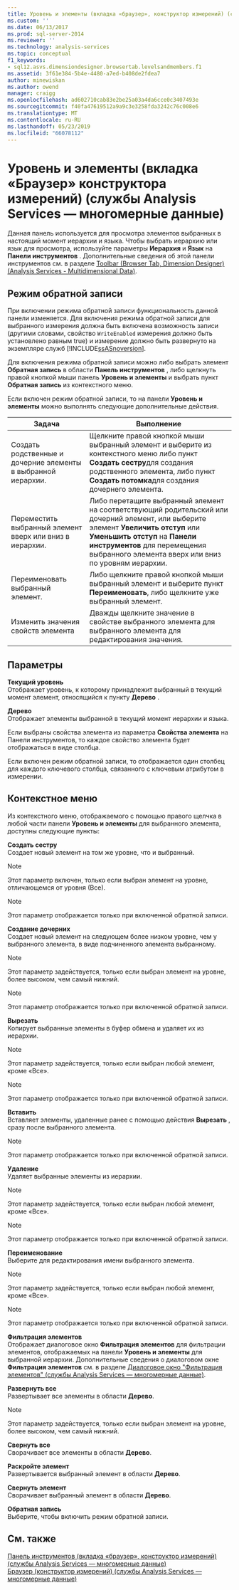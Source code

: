 ```yaml
---
title: Уровень и элементы (вкладка «браузер», конструктор измерений) (службы Analysis Services — многомерные данные) | Документация Майкрософт
ms.custom: ''
ms.date: 06/13/2017
ms.prod: sql-server-2014
ms.reviewer: ''
ms.technology: analysis-services
ms.topic: conceptual
f1_keywords:
- sql12.asvs.dimensiondesigner.browsertab.levelsandmembers.f1
ms.assetid: 3f61e384-5b4e-4480-a7ed-b408de2fdea7
author: minewiskan
ms.author: owend
manager: craigg
ms.openlocfilehash: ad602710cab83e2be25a03a4da6cce0c3407493e
ms.sourcegitcommit: f40fa47619512a9a9c3e3258fda3242c76c008e6
ms.translationtype: MT
ms.contentlocale: ru-RU
ms.lasthandoff: 05/23/2019
ms.locfileid: "66078112"
---
```

# <a name="level-and-members-browser-tab-dimension-designer-analysis-services---multidimensional-data"></a>Уровень и элементы (вкладка «Браузер» конструктора измерений) (службы Analysis Services — многомерные данные)
  Данная панель используется для просмотра элементов выбранных в настоящий момент иерархии и языка. Чтобы выбрать иерархию или язык для просмотра, используйте параметры **Иерархия** и **Язык** на **Панели инструментов** . Дополнительные сведения об этой панели инструментов см. в разделе [Toolbar &#40;Browser Tab, Dimension Designer&#41; &#40;Analysis Services - Multidimensional Data&#41;](toolbar-browser-tab-dimension-designer-analysis-services-multidimensional-data.md).  
  
## <a name="writeback-mode"></a>Режим обратной записи  
 При включении режима обратной записи функциональность данной панели изменяется. Для включения режима обратной записи для выбранного измерения должна быть включена возможность записи (другими словами, свойство `WriteEnabled` измерения должно быть установлено равным true) и измерение должно быть развернуто на экземпляре служб [!INCLUDE[ssASnoversion](../includes/ssasnoversion-md.md)].  
  
 Для включения режима обратной записи можно либо выбрать элемент **Обратная запись** в области **Панель инструментов** , либо щелкнуть правой кнопкой мыши панель **Уровень и элементы** и выбрать пункт **Обратная запись** из контекстного меню.  
  
 Если включен режим обратной записи, то на панели **Уровень и элементы** можно выполнять следующие дополнительные действия.  
  
|Задача|Выполнение|  
|-----------|-------------|  
|Создать родственные и дочерние элементы в выбранной иерархии.|Щелкните правой кнопкой мыши выбранный элемент и выберите из контекстного меню либо пункт **Создать сестру**для создания родственного элемента, либо пункт **Создать потомка**для создания дочернего элемента.|  
|Переместить выбранный элемент вверх или вниз в иерархии.|Либо перетащите выбранный элемент на соответствующий родительский или дочерний элемент, или выберите элемент **Увеличить отступ** или **Уменьшить отступ** на **Панели инструментов** для перемещения выбранного элемента вверх или вниз по уровням иерархии.|  
|Переименовать выбранный элемент.|Либо щелкните правой кнопкой мыши выбранный элемент и выберите пункт **Переименовать**, либо щелкните уже выбранный элемент.|  
|Изменить значения свойств элемента|Дважды щелкните значение в свойстве выбранного элемента для выбранного элемента для редактирования значения.|  
  
## <a name="options"></a>Параметры  
 **Текущий уровень**  
 Отображает уровень, к которому принадлежит выбранный в текущий момент элемент, относящийся к пункту **Дерево** .  
  
 **Дерево**  
 Отображает элементы выбранной в текущий момент иерархии и языка.  
  
 Если выбраны свойства элемента из параметра **Свойства элемента** на Панели инструментов, то каждое свойство элемента будет отображаться в виде столбца.  
  
 Если включен режим обратной записи, то отображается один столбец для каждого ключевого столбца, связанного с ключевым атрибутом в измерении.  
  
## <a name="context-menu"></a>Контекстное меню  
 Из контекстного меню, отображаемого с помощью правого щелчка в любой части панели **Уровень и элементы** для выбранного элемента, доступны следующие пункты:  
  
 **Создать сестру**  
 Создает новый элемент на том же уровне, что и выбранный.  
  
> [!NOTE]  
>  Этот параметр включен, только если выбран элемент на уровне, отличающемся от уровня (Все).  
  
> [!NOTE]  
>  Этот параметр отображается только при включенной обратной записи.  
  
 **Создание дочерних**  
 Создает новый элемент на следующем более низком уровне, чем у выбранного элемента, в виде подчиненного элемента выбранному.  
  
> [!NOTE]  
>  Этот параметр задействуется, только если выбран элемент на уровне, более высоком, чем самый нижний.  
  
> [!NOTE]  
>  Этот параметр отображается только при включенной обратной записи.  
  
 **Вырезать**  
 Копирует выбранные элементы в буфер обмена и удаляет их из иерархии.  
  
> [!NOTE]  
>  Этот параметр задействуется, только если выбран любой элемент, кроме «Все».  
  
> [!NOTE]  
>  Этот параметр отображается только при включенной обратной записи.  
  
 **Вставить**  
 Вставляет элементы, удаленные ранее с помощью действия **Вырезать** , сразу после выбранного элемента.  
  
> [!NOTE]  
>  Этот параметр отображается только при включенной обратной записи.  
  
 **Удаление**  
 Удаляет выбранные элементы из иерархии.  
  
> [!NOTE]  
>  Этот параметр задействуется, только если выбран любой элемент, кроме «Все».  
  
> [!NOTE]  
>  Этот параметр отображается только при включенной обратной записи.  
  
 **Переименование**  
 Выберите для редактирования имени выбранного элемента.  
  
> [!NOTE]  
>  Этот параметр задействуется, только если выбран любой элемент, кроме «Все».  
  
> [!NOTE]  
>  Этот параметр отображается только при включенной обратной записи.  
  
 **Фильтрация элементов**  
 Отображает диалоговое окно **Фильтрация элементов** для фильтрации элементов, отображаемых на панели **Уровень и элементы** для выбранной иерархии. Дополнительные сведения о диалоговом окне **Фильтрация элементов** см. в разделе [Диалоговое окно "Фильтрация элементов" (службы Analysis Services — многомерные данные)](filter-members-dialog-box-analysis-services-multidimensional-data.md).  
  
 **Развернуть все**  
 Развертывает все элементы в области **Дерево**.  
  
> [!NOTE]  
>  Этот параметр задействуется, только если выбран элемент на уровне, более высоком, чем самый нижний.  
  
 **Свернуть все**  
 Сворачивает все элементы в области **Дерево**.  
  
 **Раскройте элемент**  
 Развертывается выбранный элемент в области **Дерево**.  
  
 **Свернуть элемент**  
 Сворачивает выбранный элемент в области **Дерево**.  
  
 **Обратная запись**  
 Выберите, чтобы включить режим обратной записи.  
  
## <a name="see-also"></a>См. также  
 [Панель инструментов &#40;вкладка «браузер», конструктор измерений&#41; &#40;службы Analysis Services — многомерные данные&#41;](toolbar-browser-tab-dimension-designer-analysis-services-multidimensional-data.md)   
 [Браузер &#40;конструктор измерений&#41; &#40;службы Analysis Services — многомерные данные&#41;](browser-dimension-designer-analysis-services-multidimensional-data.md)  
  
  
